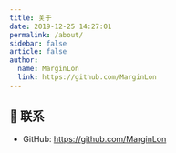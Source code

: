 ```yaml
---
title: 关于
date: 2019-12-25 14:27:01
permalink: /about/
sidebar: false
article: false
author:
  name: MarginLon
  link: https://github.com/MarginLon
---
```


## :email: 联系

<!-- * WeChat or QQ: <a :href="qqUrl" class='qq'>{{ QQ }}</a> -->
<!-- * Email:  <a href="mailto:894072666@qq.com">894072666@qq.com</a> -->
* GitHub: <https://github.com/MarginLon>
<!-- * Vdoing主题文档：<https://doc.xugaoyi.com> -->
<!-- * Vdoing交流QQ群：694387113 -->

<script>
  export default {
    data(){
      return {
        QQ: '894072666',
        qqUrl: `tencent://message/?uin=${this.QQ}&Site=&Menu=yes`
      }
    },
    mounted(){
      const flag =  navigator.userAgent.match(/(phone|pad|pod|iPhone|iPod|ios|iPad|Android|Mobile|BlackBerry|IEMobile|MQQBrowser|JUC|Fennec|wOSBrowser|BrowserNG|WebOS|Symbian|Windows Phone)/i);
      if(flag){
        this.qqUrl = `mqqwpa://im/chat?chat_type=wpa&uin=${this.QQ}&version=1&src_type=web&web_src=oicqzone.com`
      }
    }
  }
</script>
